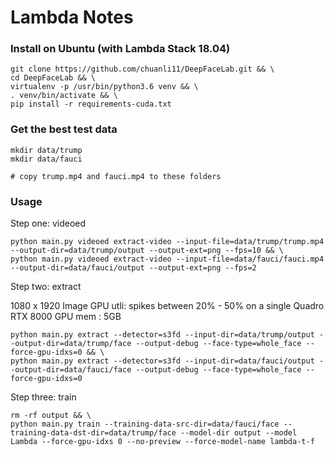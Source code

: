 # Lambda Notes

### Install on Ubuntu (with Lambda Stack 18.04)

```
git clone https://github.com/chuanli11/DeepFaceLab.git && \
cd DeepFaceLab && \
virtualenv -p /usr/bin/python3.6 venv && \
. venv/bin/activate && \
pip install -r requirements-cuda.txt
```

### Get the best test data

```
mkdir data/trump
mkdir data/fauci

# copy trump.mp4 and fauci.mp4 to these folders
```

### Usage

Step one: videoed

```
python main.py videoed extract-video --input-file=data/trump/trump.mp4 --output-dir=data/trump/output --output-ext=png --fps=10 && \
python main.py videoed extract-video --input-file=data/fauci/fauci.mp4 --output-dir=data/fauci/output --output-ext=png --fps=2
```

Step two: extract

1080 x 1920 Image
GPU utli: spikes between 20% - 50% on a single Quadro RTX 8000
GPU mem : 5GB

```
python main.py extract --detector=s3fd --input-dir=data/trump/output --output-dir=data/trump/face --output-debug --face-type=whole_face --force-gpu-idxs=0 && \
python main.py extract --detector=s3fd --input-dir=data/fauci/output --output-dir=data/fauci/face --output-debug --face-type=whole_face --force-gpu-idxs=0
```

Step three: train

```
rm -rf output && \
python main.py train --training-data-src-dir=data/fauci/face --training-data-dst-dir=data/trump/face --model-dir output --model Lambda --force-gpu-idxs 0 --no-preview --force-model-name lambda-t-f

```